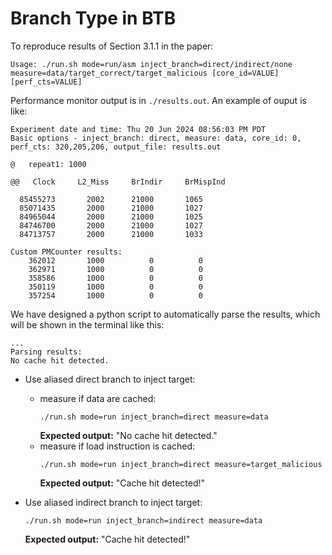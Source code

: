 # Branch Type in BTB

To reproduce results of Section 3.1.1 in the paper:
```
Usage: ./run.sh mode=run/asm inject_branch=direct/indirect/none measure=data/target_correct/target_malicious [core_id=VALUE] [perf_cts=VALUE]
```

Performance monitor output is in ``./results.out``. An example of ouput is like:
```
Experiment date and time: Thu 20 Jun 2024 08:56:03 PM PDT
Basic options - inject_branch: direct, measure: data, core_id: 0, perf_cts: 320,205,206, output_file: results.out

@   repeat1: 1000

@@   Clock     L2_Miss     BrIndir     BrMispInd

  85455273       2002      21000       1065 
  85071435       2000      21000       1027 
  84965044       2000      21000       1025 
  84746700       2000      21000       1027 
  84713757       2000      21000       1033 

Custom PMCounter results:
    362012       1000          0          0 
    362971       1000          0          0 
    358586       1000          0          0 
    350119       1000          0          0 
    357254       1000          0          0 
```

We have designed a python script to automatically parse the results, which will be shown in the terminal like this:
```
...
Parsing results:
No cache hit detected.
```
* Use aliased direct branch to inject target:

    * measure if data are cached:
        ```
        ./run.sh mode=run inject_branch=direct measure=data
        ```
        **Expected output:** "No cache hit detected."
    * measure if load instruction is cached:
        ```
        ./run.sh mode=run inject_branch=direct measure=target_malicious
        ```
        **Expected output:** "Cache hit detected!"


* Use aliased indirect branch to inject target:
    ```
    ./run.sh mode=run inject_branch=indirect measure=data
    ```
    **Expected output:** "Cache hit detected!"